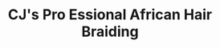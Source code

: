 ---
title: "CJ's Pro Essional African Hair Braiding"
url: /cleveland/cjs-pro-essional-african-hair-braiding/
shop: hairdresser supply
---